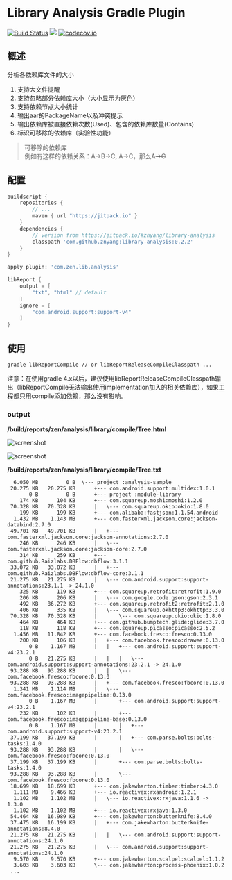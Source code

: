 # Library Analysis Gradle Plugin

[![Build Status](https://travis-ci.org/znyang/library-analysis.svg?branch=master)](https://travis-ci.org/znyang/library-analysis)
[![](https://jitpack.io/v/znyang/library-analysis.svg)](https://jitpack.io/#znyang/library-analysis)
[![codecov.io](https://codecov.io/github/znyang/library-analysis/coverage.svg?branch=master)](https://codecov.io/gh/znyang/library-analysis/branch/master)

## 概述

分析各依赖库文件的大小

1. 支持大文件提醒
2. 支持忽略部分依赖库大小（大小显示为灰色）
3. 支持依赖节点大小统计
4. 输出aar的PackageName以及冲突提示
5. 输出依赖库被直接依赖次数(Used)、包含的依赖库数量(Contains)
6. 标识可移除的依赖库（实验性功能）

>可移除的依赖库<br>
例如有这样的依赖关系：A->B->C, A->C，那么A~~->C~~

## 配置

```gradle
buildscript {
    repositories {
        // ...
        maven { url "https://jitpack.io" }
    }
    dependencies {
        // version from https://jitpack.io/#znyang/library-analysis
        classpath 'com.github.znyang:library-analysis:0.2.2'
    }
}

apply plugin: 'com.zen.lib.analysis'

libReport {
    output = [
        "txt", "html" // default
    ]
    ignore = [
        "com.android.support:support-v4"
    ]
}
```

## 使用

```
gradle libReportCompile // or libReportReleaseCompileClasspath ...
```

注意：在使用gradle 4.x以后，建议使用libReportReleaseCompileClasspath输出（libReportCompile无法输出使用implementation加入的相关依赖库），如果工程都只用compile添加依赖，那么没有影响。

### output

**/build/reports/zen/analysis/library/compile/Tree.html**

![screenshot](./image/module-list.png)

![screenshot](./image/tree-x.png)

**/build/reports/zen/analysis/library/compile/Tree.txt**

```
  6.050 MB	       0 B	\--- project :analysis-sample
 20.275 KB	 20.275 KB	 	+--- com.android.support:multidex:1.0.1
       0 B	       0 B	 	+--- project :module-library
    174 KB	    104 KB	 	+--- com.squareup.moshi:moshi:1.2.0
 70.328 KB	 70.328 KB	 	|	\--- com.squareup.okio:okio:1.8.0
    199 KB	    199 KB	 	+--- com.alibaba:fastjson:1.1.54.android
  1.432 MB	  1.143 MB	 	+--- com.fasterxml.jackson.core:jackson-databind:2.7.0
 49.701 KB	 49.701 KB	 	|	+--- com.fasterxml.jackson.core:jackson-annotations:2.7.0
    246 KB	    246 KB	 	|	\--- com.fasterxml.jackson.core:jackson-core:2.7.0
    314 KB	    259 KB	 	+--- com.github.Raizlabs.DBFlow:dbflow:3.1.1
 33.072 KB	 33.072 KB	 	|	+--- com.github.Raizlabs.DBFlow:dbflow-core:3.1.1
 21.275 KB	 21.275 KB	 	|	\--- com.android.support:support-annotations:23.1.1 -> 24.1.0
    325 KB	    119 KB	 	+--- com.squareup.retrofit:retrofit:1.9.0
    206 KB	    206 KB	 	|	\--- com.google.code.gson:gson:2.3.1
    492 KB	 86.272 KB	 	+--- com.squareup.retrofit2:retrofit:2.1.0
    406 KB	    335 KB	 	|	\--- com.squareup.okhttp3:okhttp:3.3.0
 70.328 KB	 70.328 KB	 	|	 	\--- com.squareup.okio:okio:1.8.0
    464 KB	    464 KB	 	+--- com.github.bumptech.glide:glide:3.7.0
    118 KB	    118 KB	 	+--- com.squareup.picasso:picasso:2.5.2
  1.456 MB	 11.842 KB	 	+--- com.facebook.fresco:fresco:0.13.0
    200 KB	    106 KB	 	|	+--- com.facebook.fresco:drawee:0.13.0
       0 B	  1.167 MB	 	|	|	+--- com.android.support:support-v4:23.2.1
       0 B	 21.275 KB	 	|	|	|	\--- com.android.support:support-annotations:23.2.1 -> 24.1.0
 93.288 KB	 93.288 KB	 	|	|	\--- com.facebook.fresco:fbcore:0.13.0
 93.288 KB	 93.288 KB	 	|	+--- com.facebook.fresco:fbcore:0.13.0
  1.341 MB	  1.114 MB	 	|	\--- com.facebook.fresco:imagepipeline:0.13.0
       0 B	  1.167 MB	 	|	 	+--- com.android.support:support-v4:23.2.1
    232 KB	    102 KB	 	|	 	+--- com.facebook.fresco:imagepipeline-base:0.13.0
       0 B	  1.167 MB	 	|	 	|	+--- com.android.support:support-v4:23.2.1
 37.199 KB	 37.199 KB	 	|	 	|	+--- com.parse.bolts:bolts-tasks:1.4.0
 93.288 KB	 93.288 KB	 	|	 	|	\--- com.facebook.fresco:fbcore:0.13.0
 37.199 KB	 37.199 KB	 	|	 	+--- com.parse.bolts:bolts-tasks:1.4.0
 93.288 KB	 93.288 KB	 	|	 	\--- com.facebook.fresco:fbcore:0.13.0
 18.699 KB	 18.699 KB	 	+--- com.jakewharton.timber:timber:4.3.0
  1.111 MB	  9.466 KB	 	+--- io.reactivex:rxandroid:1.2.1
  1.102 MB	  1.102 MB	 	|	\--- io.reactivex:rxjava:1.1.6 -> 1.3.0
  1.102 MB	  1.102 MB	 	+--- io.reactivex:rxjava:1.3.0
 54.464 KB	 16.989 KB	 	+--- com.jakewharton:butterknife:8.4.0
 37.475 KB	 16.199 KB	 	|	+--- com.jakewharton:butterknife-annotations:8.4.0
 21.275 KB	 21.275 KB	 	|	|	\--- com.android.support:support-annotations:24.1.0
 21.275 KB	 21.275 KB	 	|	\--- com.android.support:support-annotations:24.1.0
  9.570 KB	  9.570 KB	 	+--- com.jakewharton.scalpel:scalpel:1.1.2
  3.603 KB	  3.603 KB	 	\--- com.jakewharton:process-phoenix:1.0.2
 ...
```
